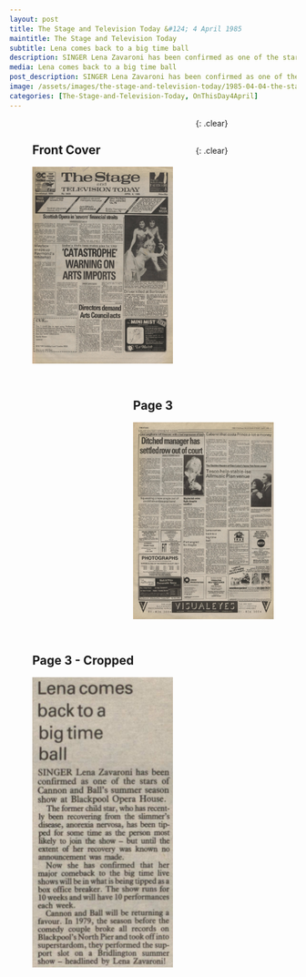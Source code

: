```yaml
---
layout: post
title: The Stage and Television Today &#124; 4 April 1985
maintitle: The Stage and Television Today
subtitle: Lena comes back to a big time ball
description: SINGER Lena Zavaroni has been confirmed as one of the stars of Cannon and Ball's summer season show at the Blackpool Opera House.
media: Lena comes back to a big time ball
post_description: SINGER Lena Zavaroni has been confirmed as one of the stars of Cannon and Ball's summer season show at the Blackpool Opera House.
image: /assets/images/the-stage-and-television-today/1985-04-04-the-stage-front-cover.png
categories: [The-Stage-and-Television-Today, OnThisDay4April]
---
```


<figure class="fig1">
<figcaption>
<h2 id="front-cover">Front Cover</h2>
</figcaption>
<a href="/assets/images/the-stage-and-television-today/1985-04-04-the-stage-front-cover.png"><img src="/assets/images/the-stage-and-television-today/1985-04-04-the-stage-front-cover.png" class="full-width zoom-in"></a>
</figure>

<figure class="fig2">
<figcaption>
<h2 id="page-3">Page 3</h2>
</figcaption>
<a href="/assets/images/the-stage-and-television-today/1985-04-04-the-stage-page-3.png"><img src="/assets/images/the-stage-and-television-today/1985-04-04-the-stage-page-3.png" class="full-width zoom-in"></a>
</figure>

{: .clear}

<figure class="fig1">
<figcaption>
<h2 id="page-3-cropped">Page 3 - Cropped</h2>
</figcaption>
<a href="/assets/images/the-stage-and-television-today/1985-04-04-the-stage-page-3-cropped.png"><img src="/assets/images/the-stage-and-television-today/1985-04-04-the-stage-page-3-cropped.png" class="full-width zoom-in"></a>
</figure>

<br />{: .clear}

<style>
.fig1 {float:left; width:49%;}

.fig2 {float:right; width:49%;}

figcaption {float:left; width:100%;}

@media only screen and (max-width: 300px) {
.fig1, .fig2 {float:left; width:100%;}
figcaption {float:left; width:100%; margin-bottom: 10px;}
}
</style>

